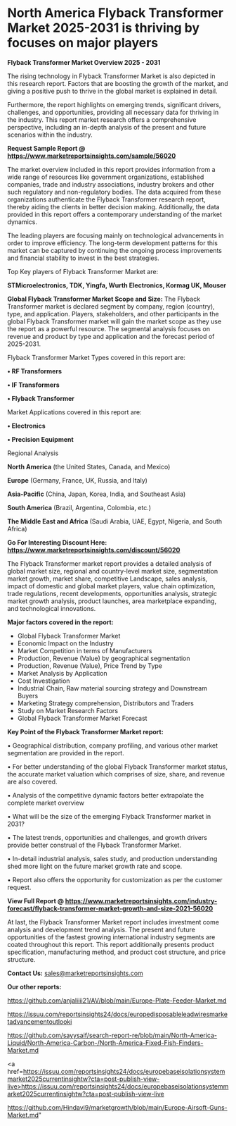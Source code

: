 # North America Flyback Transformer Market 2025-2031 is thriving by focuses on major players

<Strong> Flyback Transformer Market Overview 2025 - 2031</strong>

The rising technology in Flyback Transformer Market is also depicted in this research report. Factors that are boosting the growth of the market, and giving a positive push to thrive in the global market is explained in detail.

Furthermore, the report highlights on emerging trends, significant drivers, challenges, and opportunities, providing all necessary data for thriving in the industry. This report market research offers a comprehensive perspective, including an in-depth analysis of the present and future scenarios within the industry.

<strong>Request Sample Report @ <a href=https://www.marketreportsinsights.com/sample/56020>https://www.marketreportsinsights.com/sample/56020</a></strong>

The market overview included in this report provides information from a wide range of resources like government organizations, established companies, trade and industry associations, industry brokers and other such regulatory and non-regulatory bodies. The data acquired from these organizations authenticate the Flyback Transformer research report, thereby aiding the clients in better decision making. Additionally, the data provided in this report offers a contemporary understanding of the market dynamics.

The leading players are focusing mainly on technological advancements in order to improve efficiency. The long-term development patterns for this market can be captured by continuing the ongoing process improvements and financial stability to invest in the best strategies.

Top Key players of Flyback Transformer Market are:

<strong>STMicroelectronics, TDK, Yingfa, Wurth Electronics, Kormag UK, Mouser</strong>

<strong><b>Global Flyback Transformer Market Scope and Size:</b></strong>
The Flyback Transformer market is declared segment by company, region (country), type, and application. Players, stakeholders, and other participants in the global Flyback Transformer market will gain the market scope as they use the report as a powerful resource. The segmental analysis focuses on revenue and product by type and application and the forecast period of 2025-2031.

Flyback Transformer Market Types covered in this report are:

<strong>• RF Transformers

• IF Transformers

• Flyback Transformer</strong>

Market Applications covered in this report are:

<strong>• Electronics

• Precision Equipment</strong> 

Regional Analysis

<strong>North America</strong> (the United States, Canada, and Mexico)

<strong>Europe</strong> (Germany, France, UK, Russia, and Italy)

<strong>Asia-Pacific</strong> (China, Japan, Korea, India, and Southeast Asia)

<strong>South America</strong> (Brazil, Argentina, Colombia, etc.)

<strong>The Middle East and Africa</strong> (Saudi Arabia, UAE, Egypt, Nigeria, and South Africa)

<strong>Go For Interesting Discount Here: <a href=https://www.marketreportsinsights.com/discount/56020>https://www.marketreportsinsights.com/discount/56020</a></strong>

The Flyback Transformer market report provides a detailed analysis of global market size, regional and country-level market size, segmentation market growth, market share, competitive Landscape, sales analysis, impact of domestic and global market players, value chain optimization, trade regulations, recent developments, opportunities analysis, strategic market growth analysis, product launches, area marketplace expanding, and technological innovations.

<strong><b>Major factors covered in the report:</b></strong>
<ul>
  <li>Global Flyback Transformer Market </li>
  <li>Economic Impact on the Industry</li>
  <li>Market Competition in terms of Manufacturers</li>
  <li>Production, Revenue (Value) by geographical segmentation</li>
  <li>Production, Revenue (Value), Price Trend by Type</li>
  <li>Market Analysis by Application</li>
  <li>Cost Investigation</li>
  <li>Industrial Chain, Raw material sourcing strategy and Downstream Buyers</li>
  <li>Marketing Strategy comprehension, Distributors and Traders</li>
  <li>Study on Market Research Factors</li>
  <li>Global Flyback Transformer Market Forecast</li>
</ul>

<strong><b>Key Point of the Flyback Transformer Market report:</b></strong>

• Geographical distribution, company profiling, and various other market segmentation are provided in the report.

• For better understanding of the global Flyback Transformer market status, the accurate market valuation which comprises of size, share, and revenue are also covered.

• Analysis of the competitive dynamic factors better extrapolate the complete market overview

• What will be the size of the emerging Flyback Transformer market in 2031?

• The latest trends, opportunities and challenges, and growth drivers provide better construal of the Flyback Transformer Market.

• In-detail industrial analysis, sales study, and production understanding shed more light on the future market growth rate and scope.

• Report also offers the opportunity for customization as per the customer request.

<strong><b>View Full Report @ <a href=https://www.marketreportsinsights.com/industry-forecast/flyback-transformer-market-growth-and-size-2021-56020>https://www.marketreportsinsights.com/industry-forecast/flyback-transformer-market-growth-and-size-2021-56020</a></b></strong>


At last, the Flyback Transformer Market report includes investment come analysis and development trend analysis. The present and future opportunities of the fastest growing international industry segments are coated throughout this report. This report additionally presents product specification, manufacturing method, and product cost structure, and price structure.

<strong>Contact Us:</strong>
sales@marketreportsinsights.com

<strong>Our other reports:</strong>

<a href=https://github.com/anjaliiii21/AV/blob/main/Europe-Plate-Feeder-Market.md>https://github.com/anjaliiii21/AV/blob/main/Europe-Plate-Feeder-Market.md</a>

<a href=https://issuu.com/reportsinsights24/docs/europedisposableleadwiresmarketadvancementoutlooki>https://issuu.com/reportsinsights24/docs/europedisposableleadwiresmarketadvancementoutlooki</a>

<a href=https://github.com/sayysaif/search-report-re/blob/main/North-America-Liquid/North-America-Carbon-/North-America-Fixed-Fish-Finders-Market.md>https://github.com/sayysaif/search-report-re/blob/main/North-America-Liquid/North-America-Carbon-/North-America-Fixed-Fish-Finders-Market.md</a>

<a href=https://issuu.com/reportsinsights24/docs/europebaseisolationsystemmarket2025currentinsightw?cta=post-publish-view-live>https://issuu.com/reportsinsights24/docs/europebaseisolationsystemmarket2025currentinsightw?cta=post-publish-view-live</a>

<a href=https://github.com/Hindavi9/marketgrowth/blob/main/Europe-Airsoft-Guns-Market.md>https://github.com/Hindavi9/marketgrowth/blob/main/Europe-Airsoft-Guns-Market.md</a>"
